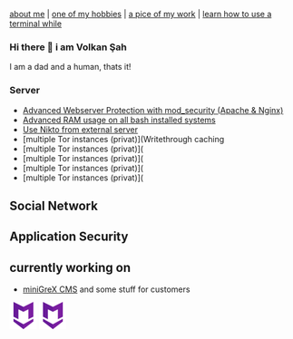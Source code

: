 [about me](https://github.com/VolkanSah/About-Me) | [one of my hobbies](https://anna-ps.de) | [a pice of my work](https://wordpress-webmaster.de) | [learn how to use a terminal while](https://jugendamt-deutschland.de)
### Hi there 👋 i am Volkan Şah
I am a dad and a human, thats it!

### Server
- [Advanced Webserver Protection with mod_security (Apache & Nginx)](https://github.com/VolkanSah/ModSecurity-Webserver-Protection-repository)
- [Advanced RAM usage on all bash installed systems](https://github.com/VolkanSah/advanced-RAM-use-on-Bash-installed-systems)
- [Use Nikto from external server](https://github.com/VolkanSah/Nikto-cron-on-external-server)
- [multiple Tor instances (privat)](Writethrough caching
- [multiple Tor instances (privat)](
- [multiple Tor instances (privat)](
- [multiple Tor instances (privat)](
- [multiple Tor instances (privat)](





## Social Network



## Application Security




## currently working on
- [miniGreX CMS](https://github.com/VolkanSah/MiniGreX-CMS) and some stuff for customers

<!--
**VolkanSah/VolkanSah** is a ✨ _special_ ✨ repository because its `README.md` (this file) appears on your GitHub profile.

Here are some ideas to get you started:

- 🔭 I’m currently working on ...
- 🌱 I’m currently learning ...
- 👯 I’m looking to collaborate on ...
- 🤔 I’m looking for help with ...
- 💬 Ask me about ...
- 📫 How to reach me: ...
- 😄 Pronouns: ...
- ⚡ Fun fact: ...
-->

![screenshot der wikipedia](https://github.com/adam-p/markdown-here/raw/master/src/common/images/icon48.png)
![alt text](https://github.com/adam-p/markdown-here/raw/master/src/common/images/icon48.png "Logo Title Text 1")
